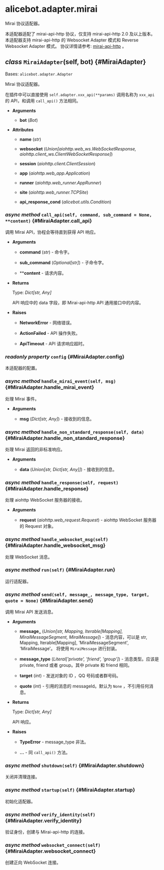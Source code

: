 # alicebot.adapter.mirai

Mirai 协议适配器。

本适配器适配了 mirai-api-http 协议，仅支持 mirai-api-http 2.0 及以上版本。
本适配器支持 mirai-api-http 的 Websocket Adapter 模式和 Reverse Websocket Adapter 模式。
协议详情请参考: [mirai-api-http](https://github.com/project-mirai/mirai-api-http) 。

## *class* `MiraiAdapter`(self, bot) {#MiraiAdapter}

Bases: `alicebot.adapter.Adapter`

Mirai 协议适配器。

在插件中可以直接使用 `self.adapter.xxx_api(**params)` 调用名称为 `xxx_api` 的 API，和调用 `call_api()` 方法相同。

- **Arguments**

  - **bot** (*Bot*)

- **Attributes**

  - **name** (*str*)

  - **websocket** (*Union[aiohttp.web_ws.WebSocketResponse, aiohttp.client_ws.ClientWebSocketResponse]*)

  - **session** (*aiohttp.client.ClientSession*)

  - **app** (*aiohttp.web_app.Application*)

  - **runner** (*aiohttp.web_runner.AppRunner*)

  - **site** (*aiohttp.web_runner.TCPSite*)

  - **api_response_cond** (*alicebot.utils.Condition*)

### *async method* `call_api(self, command, sub_command = None, **content)` {#MiraiAdapter.call_api}

调用 Mirai API，协程会等待直到获得 API 响应。

- **Arguments**

  - **command** (*str*) - 命令字。

  - **sub_command** (*Optional[str]*) - 子命令字。

  - ****content** - 请求内容。

- **Returns**

  Type: *Dict[str, Any]*

  API 响应中的 data 字段，即 Mirai-api-http API 通用接口中的内容。

- **Raises**

  - **NetworkError** - 网络错误。

  - **ActionFailed** - API 操作失败。

  - **ApiTimeout** - API 请求响应超时。

### *readonly property* `config` {#MiraiAdapter.config}

本适配器的配置。

### *async method* `handle_mirai_event(self, msg)` {#MiraiAdapter.handle_mirai_event}

处理 Mirai 事件。

- **Arguments**

  - **msg** (*Dict[str, Any]*) - 接收到的信息。

### *async method* `handle_non_standard_response(self, data)` {#MiraiAdapter.handle_non_standard_response}

处理 Mirai 返回的非标准响应。

- **Arguments**

  - **data** (*Union[str, Dict[str, Any]]*) - 接收到的信息。

### *async method* `handle_response(self, request)` {#MiraiAdapter.handle_response}

处理 aiohttp WebSocket 服务器的接收。

- **Arguments**

  - **request** (*aiohttp.web_request.Request*) - aiohttp WebSocket 服务器的 Request 对象。

### *async method* `handle_websocket_msg(self)` {#MiraiAdapter.handle_websocket_msg}

处理 WebSocket 消息。

### *async method* `run(self)` {#MiraiAdapter.run}

运行适配器。

### *async method* `send(self, message_, message_type, target, quote = None)` {#MiraiAdapter.send}

调用 Mirai API 发送消息。

- **Arguments**

  - **message_** (*Union[str, Mapping, Iterable[Mapping], MiraiMessageSegment, MiraiMessage]*) - 消息内容，可以是 str, Mapping, Iterable[Mapping], 'MiraiMessageSegment', 'MiraiMessage'。
  将使用 `MiraiMessage` 进行封装。

  - **message_type** (*Literal['private', 'friend', 'group']*) - 消息类型。应该是 private, friend 或者 group。其中 private 和 friend 相同。

  - **target** (*int*) - 发送对象的 ID ，QQ 号码或者群号码。

  - **quote** (*int*) - 引用的消息的 messageId。默认为 `None` ，不引用任何消息。

- **Returns**

  Type: *Dict[str, Any]*

  API 响应。

- **Raises**

  - **TypeError** - message_type 非法。

  - **...** - 同 `call_api()` 方法。

### *async method* `shutdown(self)` {#MiraiAdapter.shutdown}

关闭并清理连接。

### *async method* `startup(self)` {#MiraiAdapter.startup}

初始化适配器。

### *async method* `verify_identity(self)` {#MiraiAdapter.verify_identity}

验证身份，创建与 Mirai-api-http 的连接。

### *async method* `websocket_connect(self)` {#MiraiAdapter.websocket_connect}

创建正向 WebSocket 连接。